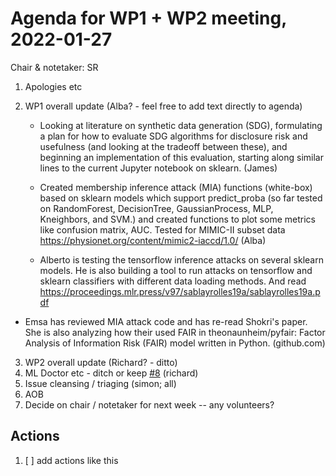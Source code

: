 # Agenda for WP1 + WP2 meeting, 2022-01-27

Chair & notetaker: SR

1. Apologies etc
2. WP1 overall update (Alba? - feel free to add text directly to agenda)

    - Looking at literature on synthetic data generation (SDG), formulating a plan for how to evaluate SDG algorithms for disclosure risk and usefulness (and looking at the tradeoff between these), and beginning an implementation of this evaluation, starting along similar lines to the current Jupyter notebook on sklearn. (James)

    - Created membership inference attack (MIA) functions (white-box) based on sklearn models which support predict_proba (so far tested on RandomForest, DecisionTree, GaussianProcess, MLP, Kneighbors, and SVM.) and created functions to plot some metrics like confusion matrix, AUC. Tested for MIMIC-II subset data https://physionet.org/content/mimic2-iaccd/1.0/  (Alba)

    - Alberto is testing the tensorflow inference attacks on several sklearn models. He is also building a tool to run attacks on tensorflow and sklearn classifiers with different data loading methods. And read  https://proceedings.mlr.press/v97/sablayrolles19a/sablayrolles19a.pdf

  - Emsa has reviewed MIA attack code and has  re-read Shokri's paper. She is also analyzing how their used FAIR in theonaunheim/pyfair: Factor Analysis of Information Risk (FAIR) model written in Python. (github.com)
  
3. WP2 overall update (Richard? - ditto)
4. ML Doctor etc - ditch or keep [#8](https://github.com/jim-smith/GRAIMatter/issues/8) (richard)
5. Issue cleansing / triaging (simon; all)
6. AOB
7. Decide on chair / notetaker for next week -- any volunteers?

## Actions

1. [ ] add actions like this
